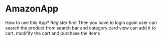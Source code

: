 # AmazonApp
How to use this App?
Register first 
Then you have to login again
user can search the product from search bar and category card view 
can add it to cart, modifify the cart and purchase the items 
